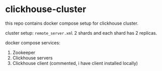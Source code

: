 # clickhouse-cluster

this repo contains docker compose setup for clickhouse cluster.

cluster setup: `remote_server.xml`
2 shards and each shard has 2 replicas.

docker compose services:
1. Zookeeper
2. Clickhouse servers
3. Clickhouse client (commented, i have client installed locally)
